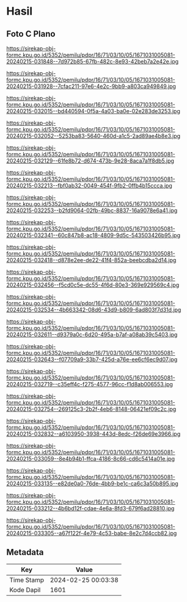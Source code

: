 # Hasil

## Foto C Plano

https://sirekap-obj-formc.kpu.go.id/5352/pemilu/pdpr/16/71/03/10/05/1671031005081-20240215-031848--7d972b85-67fb-482c-8e93-42beb7a2e42e.jpg

https://sirekap-obj-formc.kpu.go.id/5352/pemilu/pdpr/16/71/03/10/05/1671031005081-20240215-031928--7cfac211-97e6-4e2c-9bb9-a803ca949849.jpg

https://sirekap-obj-formc.kpu.go.id/5352/pemilu/pdpr/16/71/03/10/05/1671031005081-20240215-032015--bd440594-0f5a-4a03-ba0e-02e283de3253.jpg

https://sirekap-obj-formc.kpu.go.id/5352/pemilu/pdpr/16/71/03/10/05/1671031005081-20240215-032052--5253ba83-5640-460d-a1c5-2ad89ae4b8e3.jpg

https://sirekap-obj-formc.kpu.go.id/5352/pemilu/pdpr/16/71/03/10/05/1671031005081-20240215-032129--61fe8b72-d674-473b-9e28-8aca7a1f8db5.jpg

https://sirekap-obj-formc.kpu.go.id/5352/pemilu/pdpr/16/71/03/10/05/1671031005081-20240215-032213--fbf0ab32-0049-454f-9fb2-0ffb4b15ccca.jpg

https://sirekap-obj-formc.kpu.go.id/5352/pemilu/pdpr/16/71/03/10/05/1671031005081-20240215-032253--b2fd9064-02fb-49bc-8837-16a9078e6a41.jpg

https://sirekap-obj-formc.kpu.go.id/5352/pemilu/pdpr/16/71/03/10/05/1671031005081-20240215-032341--60c847b8-ac18-4809-9d5c-543503426b95.jpg

https://sirekap-obj-formc.kpu.go.id/5352/pemilu/pdpr/16/71/03/10/05/1671031005081-20240215-032418--d878e2ee-de22-41f4-852a-beebcdba2d14.jpg

https://sirekap-obj-formc.kpu.go.id/5352/pemilu/pdpr/16/71/03/10/05/1671031005081-20240215-032456--f5cd0c5e-dc55-4f6d-80e3-369e929569c4.jpg

https://sirekap-obj-formc.kpu.go.id/5352/pemilu/pdpr/16/71/03/10/05/1671031005081-20240215-032534--4b663342-08d6-43d9-b809-6ad803f7d31d.jpg

https://sirekap-obj-formc.kpu.go.id/5352/pemilu/pdpr/16/71/03/10/05/1671031005081-20240215-032611--d9379a0c-6d20-495a-b7af-a08ab39c5403.jpg

https://sirekap-obj-formc.kpu.go.id/5352/pemilu/pdpr/16/71/03/10/05/1671031005081-20240215-032643--f07709a9-33b7-425d-a76e-ee6cf6ec9d07.jpg

https://sirekap-obj-formc.kpu.go.id/5352/pemilu/pdpr/16/71/03/10/05/1671031005081-20240215-032719--c35eff4c-f275-4577-96cc-f1d8ab006553.jpg

https://sirekap-obj-formc.kpu.go.id/5352/pemilu/pdpr/16/71/03/10/05/1671031005081-20240215-032754--269125c3-2b2f-4eb6-8148-06421ef09c2c.jpg

https://sirekap-obj-formc.kpu.go.id/5352/pemilu/pdpr/16/71/03/10/05/1671031005081-20240215-032832--a6103950-3938-443d-8edc-f26de69e3966.jpg

https://sirekap-obj-formc.kpu.go.id/5352/pemilu/pdpr/16/71/03/10/05/1671031005081-20240215-033059--8e4b94b1-ffca-4186-8c66-cd6c5414a01e.jpg

https://sirekap-obj-formc.kpu.go.id/5352/pemilu/pdpr/16/71/03/10/05/1671031005081-20240215-033135--e82de0a0-76de-4bb9-be1c-ca6c3a50b895.jpg

https://sirekap-obj-formc.kpu.go.id/5352/pemilu/pdpr/16/71/03/10/05/1671031005081-20240215-033212--4b6bd12f-cdae-4e6a-8fd3-679f6ad28810.jpg

https://sirekap-obj-formc.kpu.go.id/5352/pemilu/pdpr/16/71/03/10/05/1671031005081-20240215-033305--a67f122f-4e79-4c53-babe-8e2c7d4ccb82.jpg


## Metadata

| Key        | Value               |
| ---------- | ------------------- |
| Time Stamp | 2024-02-25 00:03:38 |
| Kode Dapil | 1601                |



